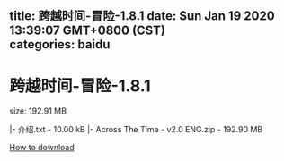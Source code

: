 
title: 跨越时间-冒险-1.8.1
date: Sun Jan 19 2020 13:39:07 GMT+0800 (CST)    
categories: baidu
---

# 跨越时间-冒险-1.8.1
size: 192.91 MB
 
 
|- 介绍.txt - 10.00 kB
|- Across The Time - v2.0 ENG.zip - 192.90 MB

[How to download](https://bpcam.bemobtrk.com/go/2ceec3aa-1ca2-46d6-b9ff-aaa5c184517c?jno=2584)